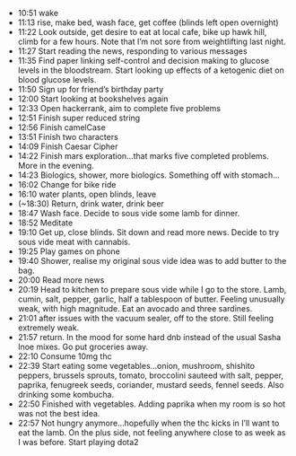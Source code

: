 - 10:51 wake
- 11:13 rise, make bed, wash face, get coffee (blinds left open overnight)
- 11:22 Look outside, get desire to eat at local cafe, bike up hawk hill, climb for a few hours.  Note that I’m not sore from weightlifting last night.
- 11:27 Start reading the news, responding to various messages
- 11:35 Find paper linking self-control and decision making to glucose levels in the bloodstream.  Start looking up effects of a ketogenic diet on blood glucose levels.
- 11:50 Sign up for friend’s birthday party
- 12:00 Start looking at bookshelves again
- 12:33 Open hackerrank, aim to complete five problems
- 12:51 Finish super reduced string
- 12:56 Finish camelCase
- 13:51 Finish two characters
- 14:09 Finish Caesar Cipher
- 14:22 Finish mars exploration…that marks five completed problems.  More in the evening.
- 14:23 Biologics, shower, more biologics.  Something off with stomach…
- 16:02 Change for bike ride
- 16:10 water plants, open blinds, leave
- (~18:30) Return, drink water, drink beer
- 18:47 Wash face.  Decide to sous vide some lamb for dinner.
- 18:52 Meditate
- 19:10 Get up, close blinds.  Sit down and read more news.  Decide to try sous vide meat with cannabis.
- 19:25 Play games on phone
- 19:40 Shower, realise my original sous vide idea was to add butter to the bag.
- 20:00 Read more news
- 20:19 Head to kitchen to prepare sous vide while I go to the store.  Lamb, cumin, salt, pepper, garlic, half a tablespoon of butter.  Feeling unusually weak, with high magnitude.  Eat an avocado and three sardines.
- 21:01 after issues with the vacuum sealer, off to the store. Still feeling extremely weak.
- 21:57 return.  In the mood for some hard dnb instead of the usual Sasha lnoe mixes.  Go put groceries away.
- 22:10 Consume 10mg thc
- 22:39 Start eating some vegetables…onion, mushroom, shishito peppers, brussels sprouts, tomato, broccolini sauteed with salt, pepper, paprika, fenugreek seeds, coriander, mustard seeds, fennel seeds.  Also drinking some kombucha.
- 22:50 Finished with vegetables.  Adding paprika when my room is so hot was not the best idea.
- 22:57 Not hungry anymore…hopefully when the thc kicks in I’ll want to eat the lamb.  On the plus side, not feeling anywhere close to as week as I was before.  Start playing dota2
